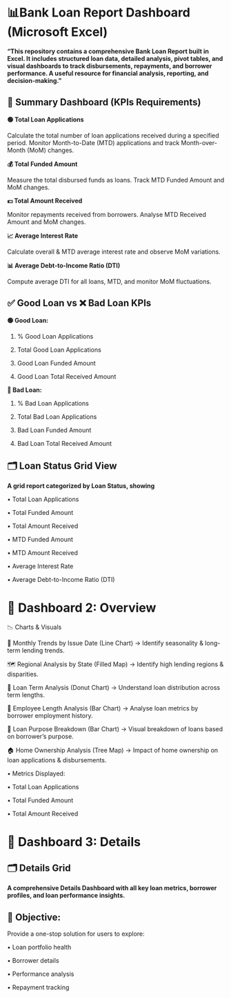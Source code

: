 # **📊Bank Loan Report Dashboard** (Microsoft Excel)
**“This repository contains a comprehensive Bank Loan Report built in Excel. It includes structured loan data, detailed analysis, pivot tables, and visual dashboards to track disbursements, repayments, and borrower performance. A useful resource for financial analysis, reporting, and decision-making.”**

## 📌 Summary Dashboard (KPIs Requirements)

**🟢 Total Loan Applications**

Calculate the total number of loan applications received during a specified period. Monitor Month-to-Date (MTD) applications and track Month-over-Month (MoM) changes.

**💰 Total Funded Amount**

Measure the total disbursed funds as loans. Track MTD Funded Amount and MoM changes.

**💵 Total Amount Received**

Monitor repayments received from borrowers. Analyse MTD Received Amount and MoM changes.

**📈 Average Interest Rate**

Calculate overall & MTD average interest rate and observe MoM variations.

**📊 Average Debt-to-Income Ratio (DTI)**

Compute average DTI for all loans, MTD, and monitor MoM fluctuations.

## ✅ Good Loan vs ❌ Bad Loan KPIs
**🟢 Good Loan:**

1. % Good Loan Applications

2. Total Good Loan Applications

3. Good Loan Funded Amount

4. Good Loan Total Received Amount

**🔴 Bad Loan:**

1. % Bad Loan Applications

2. Total Bad Loan Applications

3. Bad Loan Funded Amount

4. Bad Loan Total Received Amount


## 🗂️ Loan Status Grid View

**A grid report categorized by Loan Status, showing**

• Total Loan Applications

• Total Funded Amount

• Total Amount Received

• MTD Funded Amount

• MTD Amount Received

• Average Interest Rate

• Average Debt-to-Income Ratio (DTI)

# 📌 Dashboard 2: Overview
📉 Charts & Visuals

📆 Monthly Trends by Issue Date (Line Chart) → Identify seasonality & long-term lending trends.

🗺️ Regional Analysis by State (Filled Map) → Identify high lending regions & disparities.

🥧 Loan Term Analysis (Donut Chart) → Understand loan distribution across term lengths.

👔 Employee Length Analysis (Bar Chart) → Analyse loan metrics by borrower employment history.

🎯 Loan Purpose Breakdown (Bar Chart) → Visual breakdown of loans based on borrower’s purpose.

🏠 Home Ownership Analysis (Tree Map) → Impact of home ownership on loan applications & disbursements.

• Metrics Displayed:

• Total Loan Applications

• Total Funded Amount

• Total Amount Received

# 📌 Dashboard 3: Details

## 🗂️ Details Grid

**A comprehensive Details Dashboard with all key loan metrics, borrower profiles, and loan performance insights.**

## 🎯 Objective:
Provide a one-stop solution for users to explore:

• Loan portfolio health

• Borrower details

• Performance analysis

• Repayment tracking

